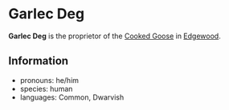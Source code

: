 # Garlec Deg

**Garlec Deg** is the proprietor of the [Cooked Goose](../edgewood/cooked-goose.md) in [Edgewood](../edgewood/edgewood.md).

## Information

- pronouns: he/him
- species: human
- languages: Common, Dwarvish
